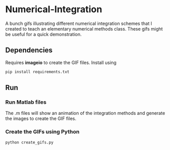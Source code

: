# Numerical-Integration
A bunch gifs illustrating different numerical integration schemes that I created to teach an elementary numerical methods class. These gifs might be useful for a quick demonstration.

## Dependencies
Requires **imageio** to create the GIF files. Install using
```bash
pip install requirements.txt
```
## Run

### Run Matlab files
The .m files will show an animation of the integration methods and generate the images to create the GIF files.

### Create the GIFs using Python
```bash
python create_gifs.py
```
